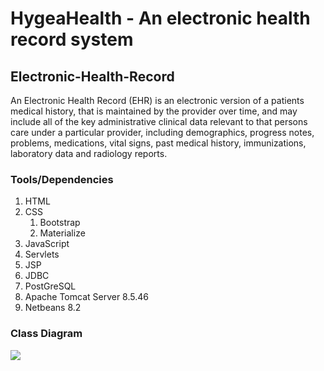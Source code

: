 # HygeaHealth - An electronic health record system

## Electronic-Health-Record

An Electronic Health Record (EHR) is an electronic version of a patients medical history, that is maintained by the 
provider over time, and may include all of the key administrative clinical data relevant to that persons care under
a particular provider, including demographics, progress notes, problems, medications, vital signs, past medical history, immunizations, laboratory data and radiology reports.

### Tools/Dependencies
1. HTML
2. CSS
    1. Bootstrap
    2. Materialize
3. JavaScript
5. Servlets
6. JSP
7. JDBC
8. PostGreSQL 
9. Apache Tomcat Server 8.5.46
10. Netbeans 8.2

### Class Diagram

![](image.png)

